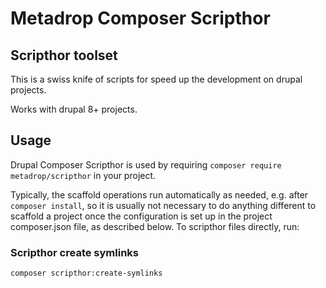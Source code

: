 # Metadrop Composer Scripthor

## Scripthor toolset

This is a swiss knife of scripts for speed up the development on drupal projects.

Works with drupal 8+ projects.

## Usage

Drupal Composer Scripthor is used by requiring `composer require metadrop/scripthor`
in your project.

Typically, the scaffold operations run automatically as needed, e.g. after
`composer install`, so it is usually not necessary to do anything different
to scaffold a project once the configuration is set up in the project
composer.json file, as described below. To scripthor files directly, run:

### Scripthor create symlinks

```
composer scripthor:create-symlinks
```
